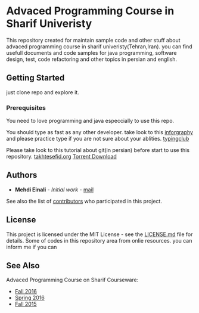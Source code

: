 
# Advaced Programming Course in Sharif Univeristy

This repository created for maintain sample code and other stuff about advaced programming course in sharif univeristy(Tehran,Iran).
you can find usefull documents and code samples for java programming, software design, test, code refactoring and other 
topics in persian and english.


## Getting Started

just clone repo and explore it.


### Prerequisites

You need to love programming and java especcially to use this repo.


You should type as fast as any other developer.
take look to this [inforgraphy](http://www.ratatype.com/learn/average-typing-speed/) and please practice type if 
you are not sure about your ablities.
[typingclub](http://www.typingclub.com/)




Please take look to this tutorial about git(in persian) before start to use this repository.
[takhtesefid.org](http://takhtesefid.org/watch?v=312150767183)
[Torrent Download](https://archive.org/download/GitVersionControlSystem/GitVersionControlSystem_archive.torrent)



## Authors

* **Mehdi Einali** - *Initial work* - [mail](mailto:einali@ce.sharif.edu)

See also the list of [contributors](https://github.com/einali/ce244/contributors) who participated in this project.

## License

This project is licensed under the MIT License - see the [LICENSE.md](LICENSE.md) file for details.
Some of codes in this repository area from onlie resources. you can inform me if you can 

## See Also
Advaced Programming Course on Sharif Courseware:
* [Fall 2016](http://ce.sharif.edu/courses/95-96/1/ce244-1/)
* [Spring 2016](http://ce.sharif.edu/courses/94-95/2/ce244-1/)
* [Fall 2015](http://ce.sharif.edu/courses/94-95/1/ce244-1/)

